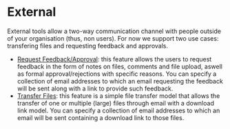 # External

External tools allow a two-way communication channel with people outside of your organisation (thus, non users). For now we support two use cases: transfering files and requesting feedback and approvals.

- [Request Feedback/Approval](feedbacks.md): this feature allows the users to request feedback in the form of notes on files, comments and file upload, aswell as formal approval/rejections with specific reasons. You can specify a collection of email addresses to which an email requesting the feedback will be sent along with a link to provide such feedback.
- [Transfer Files](transfer.md): this feature is a simple file transfer model that allows the transfer of one or multiple (large) files through email with a download link model. You can specify a collection of email addresses to which an email will be sent containing a download link to those files.
